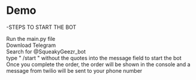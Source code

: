 # Demo

-STEPS TO START THE BOT

Run the main.py file<br/>
Download Telegram<br/>
Search for @SqueakyGeezr_bot<br/>
type " /start "  without the quotes into the message field to start the bot<br/>
Once you complete the order, the order will be shown in the console and a message from twilio will be sent to your phone number
